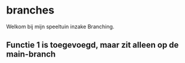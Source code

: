 # branches

Welkom bij mijn speeltuin inzake Branching.

## Functie 1 is toegevoegd, maar zit alleen op de main-branch

